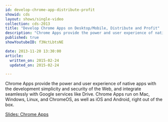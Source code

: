 ```yaml
---
id: develop-chrome-app-distribute-profit
showid: cds
layout: shows/single-video
collection: cds-2013
title: "Develop Chrome Apps on Desktop/Mobile, Distribute and Profit"
description: "Chrome Apps provide the power and user experience of native apps with the development simplicity and security of the Web, and integrate seamlessly with Google services like Drive. Chrome Apps run on Mac, Windows, Linux, and ChromeOS, as well as iOS and Android, right out of the box."
published: true
showYoutubeID: f3NctLbtsNE

date: 2013-11-20 13:30:00
article:
  written_on: 2015-02-24
  updated_on: 2015-02-24

---
```


Chrome Apps provide the power and user experience of native apps with the development simplicity and security of the Web, and integrate seamlessly with Google services like Drive. Chrome Apps run on Mac, Windows, Linux, and ChromeOS, as well as iOS and Android, right out of the box.

[Slides: Chrome Apps](https://docs.google.com/presentation/d/1XdSq-xRxPHwbzYKSPZknZ4dYh_TW0h6MYr85Eyt-4NQ/edit?usp=sharing)
